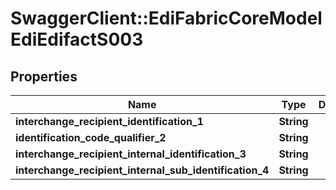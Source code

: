 # SwaggerClient::EdiFabricCoreModelEdiEdifactS003

## Properties
Name | Type | Description | Notes
------------ | ------------- | ------------- | -------------
**interchange_recipient_identification_1** | **String** |  | [optional] 
**identification_code_qualifier_2** | **String** |  | [optional] 
**interchange_recipient_internal_identification_3** | **String** |  | [optional] 
**interchange_recipient_internal_sub_identification_4** | **String** |  | [optional] 


